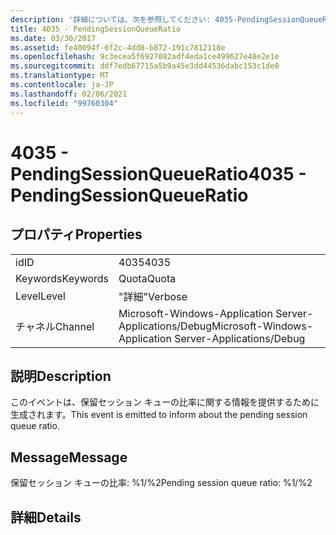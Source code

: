 ```yaml
---
description: '詳細については、次を参照してください: 4035-PendingSessionQueueRatio'
title: 4035 - PendingSessionQueueRatio
ms.date: 03/30/2017
ms.assetid: fe40094f-6f2c-4dd8-b872-191c7812118e
ms.openlocfilehash: 9c3ecea5f6927082adf4eda1ce499627e48e2e1e
ms.sourcegitcommit: ddf7edb67715a5b9a45e3dd44536dabc153c1de0
ms.translationtype: MT
ms.contentlocale: ja-JP
ms.lasthandoff: 02/06/2021
ms.locfileid: "99760304"
---
```

# <a name="4035---pendingsessionqueueratio"></a><span data-ttu-id="a4ae5-103">4035 - PendingSessionQueueRatio</span><span class="sxs-lookup"><span data-stu-id="a4ae5-103">4035 - PendingSessionQueueRatio</span></span>

## <a name="properties"></a><span data-ttu-id="a4ae5-104">プロパティ</span><span class="sxs-lookup"><span data-stu-id="a4ae5-104">Properties</span></span>  
  
|||  
|-|-|  
|<span data-ttu-id="a4ae5-105">id</span><span class="sxs-lookup"><span data-stu-id="a4ae5-105">ID</span></span>|<span data-ttu-id="a4ae5-106">4035</span><span class="sxs-lookup"><span data-stu-id="a4ae5-106">4035</span></span>|  
|<span data-ttu-id="a4ae5-107">Keywords</span><span class="sxs-lookup"><span data-stu-id="a4ae5-107">Keywords</span></span>|<span data-ttu-id="a4ae5-108">Quota</span><span class="sxs-lookup"><span data-stu-id="a4ae5-108">Quota</span></span>|  
|<span data-ttu-id="a4ae5-109">Level</span><span class="sxs-lookup"><span data-stu-id="a4ae5-109">Level</span></span>|<span data-ttu-id="a4ae5-110">"詳細"</span><span class="sxs-lookup"><span data-stu-id="a4ae5-110">Verbose</span></span>|  
|<span data-ttu-id="a4ae5-111">チャネル</span><span class="sxs-lookup"><span data-stu-id="a4ae5-111">Channel</span></span>|<span data-ttu-id="a4ae5-112">Microsoft-Windows-Application Server-Applications/Debug</span><span class="sxs-lookup"><span data-stu-id="a4ae5-112">Microsoft-Windows-Application Server-Applications/Debug</span></span>|  
  
## <a name="description"></a><span data-ttu-id="a4ae5-113">説明</span><span class="sxs-lookup"><span data-stu-id="a4ae5-113">Description</span></span>  

 <span data-ttu-id="a4ae5-114">このイベントは、保留セッション キューの比率に関する情報を提供するために生成されます。</span><span class="sxs-lookup"><span data-stu-id="a4ae5-114">This event is emitted to inform about the pending session queue ratio.</span></span>  
  
## <a name="message"></a><span data-ttu-id="a4ae5-115">Message</span><span class="sxs-lookup"><span data-stu-id="a4ae5-115">Message</span></span>  

 <span data-ttu-id="a4ae5-116">保留セッション キューの比率: %1/%2</span><span class="sxs-lookup"><span data-stu-id="a4ae5-116">Pending session queue ratio: %1/%2</span></span>  
  
## <a name="details"></a><span data-ttu-id="a4ae5-117">詳細</span><span class="sxs-lookup"><span data-stu-id="a4ae5-117">Details</span></span>

